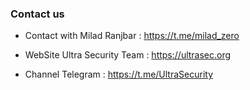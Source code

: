 


### Contact us

- Contact with Milad Ranjbar : https://t.me/milad_zero

- WebSite Ultra Security Team : https://ultrasec.org

- Channel Telegram : https://t.me/UltraSecurity

